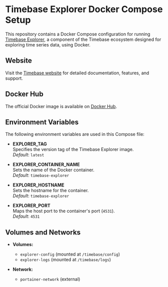 # Timebase Explorer Docker Compose Setup

This repository contains a Docker Compose configuration for running [Timebase Explorer](https://www.timebase.com/), a component of the Timebase ecosystem designed for exploring time series data, using Docker.

## Website

Visit the [Timebase website](https://www.timebase.com/) for detailed documentation, features, and support.

## Docker Hub

The official Docker image is available on [Docker Hub](https://hub.docker.com/r/timebase/explorer).

## Environment Variables

The following environment variables are used in this Compose file:

- **EXPLORER_TAG**  
  Specifies the version tag of the Timebase Explorer image.  
  *Default*: `latest`

- **EXPLORER_CONTAINER_NAME**  
  Sets the name of the Docker container.  
  *Default*: `timebase-explorer`

- **EXPLORER_HOSTNAME**  
  Sets the hostname for the container.  
  *Default*: `timebase-explorer`

- **EXPLORER_PORT**  
  Maps the host port to the container's port (`4531`).  
  *Default*: `4531`

## Volumes and Networks

- **Volumes:**
  - `explorer-config` (mounted at `/timebase/config`)
  - `explorer-logs` (mounted at `/timebase/logs`)

- **Network:**
  - `portainer-network` (external)
